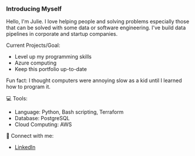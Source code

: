 ### Introducing Myself 


Hello, I'm Julie. I love helping people and solving problems especially those that can be solved with some data or software engineering. I've build data pipelines in corporate and startup companies. 

Current Projects/Goal:
  - Level up my programming skills
  - Azure computing
  - Keep this portfolio up-to-date

Fun fact: I thought computers were annoying slow as a kid until I learned how to program it. 

💻 Tools:
  - Language: Python, Bash scripting, Terraform
  - Database: PostgreSQL
  - Cloud Computing: AWS

👋 Connect with me:
  - [LinkedIn](https://www.linkedin.com/in/julie-murakami-54b2425b/)
  
